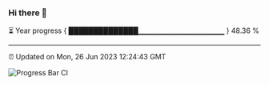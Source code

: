### Hi there 👋

⏳ Year progress { ██████████████▁▁▁▁▁▁▁▁▁▁▁▁▁▁▁▁ } 48.36 %

---

⏰ Updated on Mon, 26 Jun 2023 12:24:43 GMT

![Progress Bar CI](https://github.com/liununu/liununu/workflows/Progress%20Bar%20CI/badge.svg)
